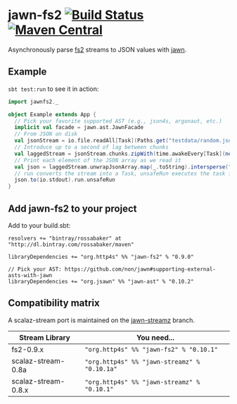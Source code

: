# jawn-fs2 [![Build Status](https://travis-ci.org/http4s/jawn-fs2.svg?branch=master)](https://travis-ci.org/http4s/jawn-fs2) [![Maven Central](https://maven-badges.herokuapp.com/maven-central/org.http4s/jawn-fs2_2.12/badge.svg)](https://maven-badges.herokuapp.com/maven-central/org.http4s/jawn-fs2_2.12)

Asynchronously parse [fs2](https://github.com/functional-streams-for-scala/fs2) streams
to JSON values with [jawn](https://github.com/non/jawn).

## Example

`sbt test:run` to see it in action:

```Scala
import jawnfs2._

object Example extends App {
  // Pick your favorite supported AST (e.g., json4s, argonaut, etc.)
  implicit val facade = jawn.ast.JawnFacade
  // From JSON on disk
  val jsonStream = io.file.readAll[Task](Paths.get("testdata/random.json"), 64)
  // Introduce up to a second of lag between chunks
  val laggedStream = jsonStream.chunks.zipWith(time.awakeEvery[Task](nextInt(1000).millis))((chunk, _) => chunk)
  // Print each element of the JSON array as we read it
  val json = laggedStream.unwrapJsonArray.map(_.toString).intersperse("\n").through(text.utf8Encode)
  // run converts the stream into a Task, unsafeRun executes the task for its effects
  json.to(io.stdout).run.unsafeRun
}
```

## Add jawn-fs2 to your project

Add to your build.sbt:

```
resolvers += "bintray/rossabaker" at "http://dl.bintray.com/rossabaker/maven"

libraryDependencies += "org.http4s" %% "jawn-fs2" % "0.9.0"

// Pick your AST: https://github.com/non/jawn#supporting-external-asts-with-jawn
libraryDependencies += "org.jsawn" %% "jawn-ast" % "0.10.2"
```

## Compatibility matrix

A scalaz-stream port is maintained on the [jawn-streamz](https://github.com/rossabaker/jawn-fs2/tree/jawn-streamz) branch.

| Stream Library      | You need...                                  |
| ------------------- | -------------------------------------------- |
| fs2-0.9.x           | `"org.http4s" %% "jawn-fs2" % "0.10.1"`      |
| scalaz-stream-0.8a  | `"org.http4s" %% "jawn-streamz" % "0.10.1a"` |
| scalaz-stream-0.8.x | `"org.http4s" %% "jawn-streamz" % "0.10.1"`  |
